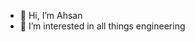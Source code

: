 - 👋 Hi, I’m Ahsan
- 👀 I’m interested in all things engineering


<!---
ahsan-saleem-deel/ahsan-saleem-deel is a ✨ special ✨ repository because its `README.md` (this file) appears on your GitHub profile.
You can click the Preview link to take a look at your changes.
--->
